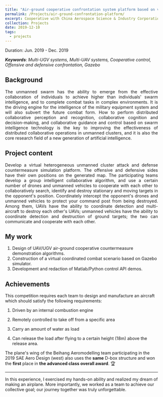 ```yaml
---
title: "Air-ground cooperative confrontation system platform based on virtual simulation"
permalink: /Projects/air-ground-confrontation-platform/
excerpt: Cooperative with China Aerospace Science & Industry Corporation. <br/> <a href="https://jianhua-WANG-BUAA.github.io/Projects/air-ground-confrontation-platform/"><img src="https://jianhua-WANG-BUAA.github.io/images/air-ground-confrontation-platform.png" alt="air-ground-confrontation-platform.png" border="0" width="500" /></a>
collection: Projects
date: 2019-12-10
tags:
  - projects
---
```


Duration: Jun. 2019 - Dec. 2019

***Keywords***: *Multi-UGV systems, Multi-UAV systems, Cooperative control, Offensive and defensive confrontation, Gazebo*

## Background

<!-- 无人集群具备通过个体间的有效协作涌现出高于个体的群体智能，完成复杂环境下作战任务的能力，是军事装备体系智能化的驱动引擎，也将颠覆未来的作战形态。如何基于群体智能技术进行分布式协同感知及识别、协同认知与决策、协同制导与控制，是提高无人集群分布式协同作战效能的关键所在，也是新一代人工智能的核心研究领域。 -->

<p style="text-align:justify; text-justify:inter-ideograph;">
The unmanned swarm has the ability to emerge from the effective collaboration of individuals to achieve higher than individuals' swarm intelligence, and to complete combat tasks in complex environments. It is the driving engine for the intelligence of the military equipment system and will also subvert the future combat form. How to perform distributed collaborative perception and recognition, collaborative cognition and decision-making, and collaborative guidance and control based on swarm intelligence technology is the key to improving the effectiveness of distributed collaborative operations in unmanned clusters, and it is also the core research field of a new generation of artificial intelligence.
</p>

## Project content

<!-- 开发基于虚拟的异构无人集群攻防对抗仿真平台。攻防双方在生成的地图上拥有各自的阵地，参赛队开发群体智能协同算法，采用一定数量的无人机和无人车相互配合，协同搜索、识别和摧毁对方阵地内的静止和移动目标，同时协同拦截对方的无人机和无人车，保护己方的指挥所不被摧毁。其中，无人机具备协同探测和多机协同摧毁对方无人机的能力；无人车具协同探测和摧毁地面目标的能力；两者之间可以互相通信和协同。 -->

<p style="text-align:justify; text-justify:inter-ideograph;">
Develop a virtual heterogeneous unmanned cluster attack and defense countermeasure simulation platform. The offensive and defensive sides have their own positions on the generated map. The participating teams develop a group intelligent collaborative algorithm, and use a certain number of drones and unmanned vehicles to cooperate with each other to collaboratively search, identify and destroy stationary and moving targets in the opponent's position. Coordinately intercept the opponent's drones and unmanned vehicles to protect your command post from being destroyed. Among them, UAVs have the ability to coordinate detection and multi-aircraft to destroy each other's UAVs; unmanned vehicles have the ability to coordinate detection and destruction of ground targets; the two can communicate and cooperate with each other.
</p>

## My work

1. Design of UAV/UGV air-ground cooperative countermeasure demonstration algorithms.
2. Construction of a virtual coordinated combat scenario based on Gazebo simulator.
3. Development and redaction of Matlab/Python control API demos.

## Achievements

This competition requires each team to design and manufacture an aircraft which should satisfy the following requirements:

1. Driven by an internal combustion engine

2.  Remotely controlled to take off from a specific area

3.  Carry an amount of water as load

4. Can release the load after flying to a certain height (18m) above the release area. 


The plane's wing of the Beihang Aeromodelling team participating in the 2019 SAE Aero Design (west) also uses the **same** D-box structure and won the **first** place in **the advanced class overall award**. 🏆

---

In this experience, I exercised my hands-on ability and realized my dream of making an airplane. More importantly, we worked as a team to achieve our collective goal; our journey together was truly unforgettable.